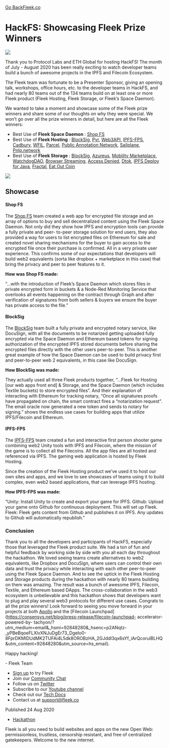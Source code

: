 [Go Back](../../)[Fleek.co](https://Fleek.co)

# HackFS: Showcasing Fleek Prize Winners

![](https://fleek-team-bucket.storage.fleek.co/HackFS2%20\(1\).jpg)

Thank you to Protocol Labs and ETH Global for hosting HackFS! The month of
July - August 2020 has been really exciting to watch developer teams build a
bunch of awesome projects in the IPFS and Filecoin Ecosystem.

The Fleek team was fortunate to be a Presenter Sponsor, giving an opening
talk, workshops, office hours, etc. to the developer teams in HackFS, and had
nearly 80 teams out of the 134 teams build on at least one or more Fleek
product (Fleek Hosting, Fleek Storage, or Fleek’s Space Daemon).

We wanted to take a moment and showcase some of the Fleek prize winners and
share some of our thoughts on why they were special. We won’t go over all the
prize winners in detail, but here are all the Fleek winners:

  * Best Use of **Fleek Space Daemon** : [Shop FS](https://hack.ethglobal.co/showcase/shop-fs-recSnBFT0TY7XgYNK)
  * Best Use of **Fleek Hosting** : [BlockSig](https://hack.ethglobal.co/showcase/blocksig-recT3kpIaPtPKNek2), [Pyr](https://hack.ethglobal.co/showcase/pyr-rec9LKk3ZGMW6qrOa), [Web3API](https://hack.ethglobal.co/showcase/web3api-recItC5qPwuQmLqug), [IPFS-FPS](https://hack.ethglobal.co/showcase/ipfs-fps-rec1OcC5wSjdp1LEp), [Cadbury](https://hack.ethglobal.co/showcase/cadbury-reckhMFHOxGqXC8DY), [WFIL](https://hack.ethglobal.co/showcase/wfil-recCwbCnY2rnipjcR), [Parcel](https://hack.ethglobal.co/showcase/parcel-recMzBP7HUVYDYQIR), [Public Annotation Network](https://hack.ethglobal.co/showcase/public-annotation-network-recnKxnp9epAR1fOF), [Sailplane](https://hack.ethglobal.co/showcase/sailplane-web-recoJM0CPadSrw9yj), [Pnlp.network](https://hack.ethglobal.co/showcase/pnlp-i-e-pulp-recmjUDBoPH8faOCC)
  * Best Use of **Fleek Storage** : [BlockSig](https://hack.ethglobal.co/showcase/blocksig-recT3kpIaPtPKNek2), [Azureus](https://hack.ethglobal.co/showcase/azureus-recTkk0jGPXRrwg6Z), [Mobility Marketplace](https://hack.ethglobal.co/showcase/mobility-marketplace-rectlFaxjBi0m2S5j), [WatchdogDAO](https://hack.ethglobal.co/showcase/watchdog-dao-rec1ds7btRqO0ZhE3), [Browser Streaming](https://hack.ethglobal.co/showcase/browser-streaming-recBbvY9FuBJYI99c), [Access Denied](https://hack.ethglobal.co/showcase/access-denied-rec4tYQAw3m287S4o), [Dtok](https://hack.ethglobal.co/showcase/dtok-recqD1ftybrCndTYv), [IPFS Deploy for Java](https://hack.ethglobal.co/showcase/ipfs-deploy-for-java-recy6OKUfckknpvas), [Fractal](https://hack.ethglobal.co/showcase/fractal-rec9Pwf9Wu59jLEI7), [Eat Out Coin](https://hack.ethglobal.co/showcase/eat-out-coin-rec29E37C5glphmeI)

![](https://fleek-team-bucket.storage.fleek.co/fleekhackfswinners.jpeg)

## Showcase

#### Shop FS

The [Shop FS](https://hack.ethglobal.co/showcase/shop-fs-recSnBFT0TY7XgYNK)
team created a web app for encrypted file storage and an array of options to
buy and sell decentralized content using the Fleek Space Daemon. Not only did
they show how IPFS and encryption tools can provide a fully private and peer-
to-peer storage solution for end users, they also provided a way for users to
list encrypted files on Ethereum for sale and created novel sharing mechanisms
for the buyer to gain access to the encrypted file once their purchase is
confirmed. All in a very private user experience. This confirms some of our
expectations that developers will build web2 equivalents (sorta like dropbox +
marketplace in this case) that bring the privacy and peer to peer features to
it.

**How was Shop FS made:**

“…with the introduction of Fleek’s Space Daemon which stores files in private
encrypted form in buckets & a Node-Red Monitoring Service that overlooks all
events happening on the contract through Graph and after verification of
signatures from both sellers & buyers we ensure the buyer has private access
to the file.”

#### BlockSig

The [BlockSig](https://hack.ethglobal.co/showcase/blocksig-recT3kpIaPtPKNek2)
team built a fully private and encrypted notary service, like DocuSign, with
all the documents to be notarized getting uploaded fully encrypted via the
Space Daemon and Ethereum based tokens for signing authorization of the
encrypted IPFS stored documents before sharing the encrypted files directly
with the other users peer-to-peer. This is another great example of how the
Space Daemon can be used to build privacy first and peer-to-peer web 2
equivalents, in this case like DocuSign.

**How BlockSig was made:**

They actually used all three Fleek products together, “…Fleek for Hosting [our
web apps front end] & Storage, and the Space Daemon (which includes Textile
buckets) to store encrypted files”. And their explanation of interacting with
Ethereum for tracking notary, “Once all signatures proofs have propagated on
chain, the smart contract fires a “notarization request”. The email oracle now
generated a new token and sends to notary for signing.” shows the endless use
cases for building apps that utilize IPFS/Filecoin and Ethereum.

#### IPFS-FPS

The [IPFS-FPS](https://hack.ethglobal.co/showcase/ipfs-fps-rec1OcC5wSjdp1LEp)
team created a fun and interactive first person shooter game combining web2
Unity tools with IPFS and Filecoin, where the mission of the game is to
collect all the Filecoins. All the app files are all hosted and referenced via
IPFS. The gaming web application is hosted by Fleek Hosting.

Since the creation of the Fleek Hosting product we’ve used it to host our own
sites and apps, and we love to see showcases of teams using it to build
complex, even web2 based applications, that can leverage IPFS hosting.

**How IPFS-FPS was made:**

“Unity: Install Unity to create and export your game for IPFS. Github: Upload
your game onto Github for continuous deployment. This will set up Fleek.
Fleek: Fleek gets content from Github and publishes it on IPFS. Any updates to
Github will automatically republish.”

### Conclusion

Thank you to all the developers and participants of HackFS, especially those
that leveraged the Fleek product suite. We had a ton of fun and helpful
feedback by working side by side with you all each day throughout the
hackathon. We loved seeing teams create alternatives to web2 equivalents, like
Dropbox and DocuSign, where users can control their own data and trust the
privacy while interacting with each other peer-to-peer using the Fleek Space
Daemon. And to see the uptick in the Fleek Hosting and Storage products during
the hackathon with nearly 80 teams building on them was amazing. The result
was a bunch of awesome IPFS, Filecoin, Textile, and Ethereum based DApps. The
cross-collaboration in the web3 ecosystem is unbelievable and this hackathon
shows that developers want to plug and play several web3 protocols for
different use cases. Congrats to all the prize winners! Look forward to seeing
you move forward in your projects at both
[Apollo](https://gitcoin.co/blog/apollo/) and the [Filecoin
Launchpad](https://consensys.net/blog/press-release/filecoin-launchpad-
accelerator-powered-by-
tachyon/?utm_medium=email&_hsmi=92848280&_hsenc=p2ANqtz-
_yPBeBqoeFLXlvXNJuDgEr73_DgeIo0-8FprDKMIDUdMK2TUFAi4L5dk8OROBzHA_2GJddl3qx6sYf_iArQcorulBLHQ&utm_content=92848280&utm_source=hs_email).

Happy hacking!

\- Fleek Team

  * [Sign up](https://app.fleek.co "Sign Up") to try Fleek
  * Join our [Community Chat](https://slack.fleek.co/ "Fleek's Slack")
  * Follow us on [Twitter](https://twitter.com/FleekHQ "Fleek's Twitter")
  * Subscribe to our [Youtube channel](https://www.youtube.com/channel/UCBzlwYM0JjZpjDZ52-SLUmw "Fleek's Youtube Channel")
  * Check out our [Tech Docs](https://docs.fleek.co/ "Fleek Docs")
  * Contact us at support@fleek.co

Published 24 Aug 2020

  * [Hackathon](../../tag/hackathon/)

Fleek is all you need to build websites and apps on the new Open Web:
permissionless, trustless, censorship resistant, and free of centralized
gatekeepers. Welcome to the new internet.[](https://www.twitter.com/FleekHQ)

